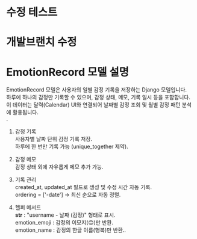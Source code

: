 # 수정 테스트
# 개발브랜치 수정
# EmotionRecord 모델 설명
EmotionRecord 모델은 사용자의 일별 감정 기록을 저장하는 Django 모델입니다.<br>
하루에 하나의 감정만 기록할 수 있으며, 감정 상태, 메모, 기록 일시 등을 포함합니다.<br>
이 데이터는 달력(Calendar) UI와 연결되어 날짜별 감정 조회 및 월별 감정 패턴 분석에 활용됩니다.<br>
.
1. 감정 기록<br>
사용자별 날짜 단위 감정 기록 저장.<br>
하루에 한 번만 기록 가능 (unique_together 제약).<br>

2. 감정 메모<br>
감정 상태 외에 자유롭게 메모 추가 가능.<br>

3. 기록 관리<br>
created_at, updated_at 필드로 생성 및 수정 시간 자동 기록.<br>
ordering = ['-date'] → 최신 순으로 자동 정렬.<br>

4. 헬퍼 메서드<br>
__str__ : "username - 날짜 (감정)" 형태로 표시.<br>
emotion_emoji : 감정의 이모지(😊)만 반환.<br>
emotion_name : 감정의 한글 이름(행복)만 반환..

